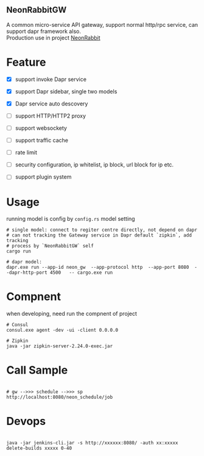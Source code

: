 NeonRabbitGW
-------------------

A common micro-service API gateway, support normal http/rpc service, can support dapr framework also. </br>
Production use in project [NeonRabbit](https://github.com/halokid/NeonRabbit) 

# Feature

- [x] support invoke Dapr service 
- [x] support Dapr sidebar, single two models
- [x] Dapr service auto descovery
- [ ] support HTTP/HTTP2 proxy
- [ ] support websockety
- [ ] support traffic cache 
- [ ] rate limit
- [ ] security configuration, ip whitelist, ip block, url block for ip etc.
- [ ] support plugin system



# Usage
running model is config by `config.rs` model setting
```shell
# single model: connect to regiter centre directly, not depend on dapr
# can not tracking the Gateway service in Dapr default `zipkin`, add tracking
# process by `NeonRabbitGW` self
cargo run

# dapr model:
dapr.exe run --app-id neon_gw  --app-protocol http  --app-port 8080  --dapr-http-port 4500   -- cargo.exe run

```

# Compnent
when developing, need run the compnent of project

```shell
# Consul
consul.exe agent -dev -ui -client 0.0.0.0

# Zipkin
java -jar zipkin-server-2.24.0-exec.jar
```


# Call Sample

```shell

# gw -->>> schedule -->>> sp
http://localhost:8080/neon_schedule/job

```

# Devops

```shell

java -jar jenkins-cli.jar -s http://xxxxxx:8080/ -auth xx:xxxxx  delete-builds xxxxx 0-40

```



